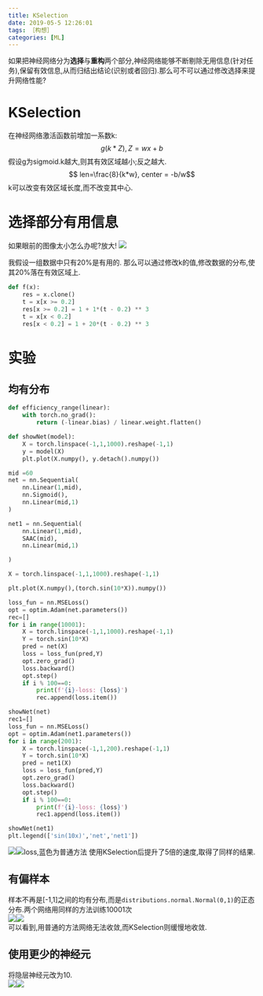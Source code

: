 ```yaml
---
title: KSelection
date: 2019-05-5 12:26:01
tags: ［构想］
categories: [ML]
---
```


如果把神经网络分为**选择**与**重构**两个部分,神经网络能够不断剔除无用信息(针对任务),保留有效信息,从而归结出结论(识别或者回归).那么可不可以通过修改选择来提升网络性能?

# KSelection
在神经网络激活函数前增加一系数k:
$$g(k*Z),Z = w x +b$$
假设g为sigmoid.k越大,则其有效区域越小;反之越大.
$$ len=\frac{8}{k*w}, center = -b/w$$
k可以改变有效区域长度,而不改变其中心.

# 选择部分有用信息
如果眼前的图像太小怎么办呢?放大!
![](/blog_images/2019-05-05-13-40-54.png)

我假设一组数据中只有20%是有用的. 那么可以通过修改k的值,修改数据的分布,使其20%落在有效区域上.
```python
def f(x):
    res = x.clone()
    t = x[x >= 0.2]
    res[x >= 0.2] = 1 + 1*(t - 0.2) ** 3
    t = x[x < 0.2]
    res[x < 0.2] = 1 + 20*(t - 0.2) ** 3
```

# 实验

## 均有分布
```python
def efficiency_range(linear):
    with torch.no_grad():
        return (-linear.bias) / linear.weight.flatten()

def showNet(model):
    X = torch.linspace(-1,1,1000).reshape(-1,1)
    y = model(X)
    plt.plot(X.numpy(), y.detach().numpy())

mid =60
net = nn.Sequential(
    nn.Linear(1,mid),
    nn.Sigmoid(),
    nn.Linear(mid,1)
)

net1 = nn.Sequential(
    nn.Linear(1,mid),
    SAAC(mid),
    nn.Linear(mid,1)

)

X = torch.linspace(-1,1,1000).reshape(-1,1)

plt.plot(X.numpy(),(torch.sin(10*X)).numpy())

loss_fun = nn.MSELoss()
opt = optim.Adam(net.parameters())
rec=[]
for i in range(10001):
    X = torch.linspace(-1,1,1000).reshape(-1,1)
    Y = torch.sin(10*X)
    pred = net(X)
    loss = loss_fun(pred,Y)
    opt.zero_grad()
    loss.backward()
    opt.step()
    if i % 100==0:
        print(f'{i}-loss: {loss}')
        rec.append(loss.item())

showNet(net)
rec1=[]
loss_fun = nn.MSELoss()
opt = optim.Adam(net1.parameters())
for i in range(2001):
    X = torch.linspace(-1,1,200).reshape(-1,1)
    Y = torch.sin(10*X)
    pred = net1(X)
    loss = loss_fun(pred,Y)
    opt.zero_grad()
    loss.backward()
    opt.step()
    if i % 100==0:
        print(f'{i}-loss: {loss}')
        rec1.append(loss.item())

showNet(net1)
plt.legend(['sin(10x)','net','net1'])
```
![](/blog_images/2019-05-05-13-54-29.png)![loss,蓝色为普通方法](/blog_images/2019-05-05-13-53-32.png)
使用KSelection后提升了5倍的速度,取得了同样的结果.

## 有偏样本
样本不再是[-1,1]之间的均有分布,而是`distributions.normal.Normal(0,1)`的正态分布.两个网络用同样的方法训练10001次  
![](/blog_images/2019-05-05-14-16-47.png)![](/blog_images/2019-05-05-14-17-01.png)  
可以看到,用普通的方法网络无法收敛,而KSelection则缓慢地收敛.

## 使用更少的神经元
将隐层神经元改为10.  
![](/blog_images/2019-05-05-14-33-57.png)![](/blog_images/2019-05-05-14-34-06.png)

